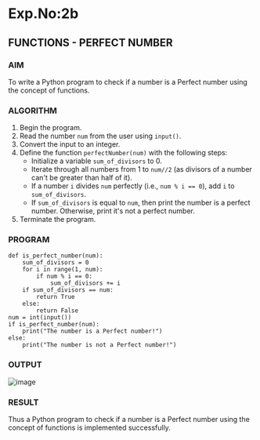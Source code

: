 # Exp.No:2b  
## FUNCTIONS - PERFECT NUMBER

### AIM  
To write a Python program to check if a number is a Perfect number using the concept of functions.

### ALGORITHM

1. Begin the program.  
2. Read the number `num` from the user using `input()`.  
3. Convert the input to an integer.  
4. Define the function `perfectNumber(num)` with the following steps:  
    - Initialize a variable `sum_of_divisors` to 0.  
    - Iterate through all numbers from 1 to `num//2` (as divisors of a number can't be greater than half of it).  
    - If a number `i` divides `num` perfectly (i.e., `num % i == 0`), add `i` to `sum_of_divisors`.  
    - If `sum_of_divisors` is equal to `num`, then print the number is a perfect number. Otherwise, print it's not a perfect number.  
5. Terminate the program.

### PROGRAM
```
def is_perfect_number(num):
    sum_of_divisors = 0
    for i in range(1, num):
        if num % i == 0:  
            sum_of_divisors += i
    if sum_of_divisors == num:
        return True
    else:
        return False
num = int(input())
if is_perfect_number(num):
    print("The number is a Perfect number!")
else:
    print("The number is not a Perfect number!")
```
### OUTPUT
![image](https://github.com/user-attachments/assets/29069ada-0612-4712-8084-9b4a7f4a79f9)

### RESULT
Thus a Python program to check if a number is a Perfect number using the concept of functions is implemented successfully.
